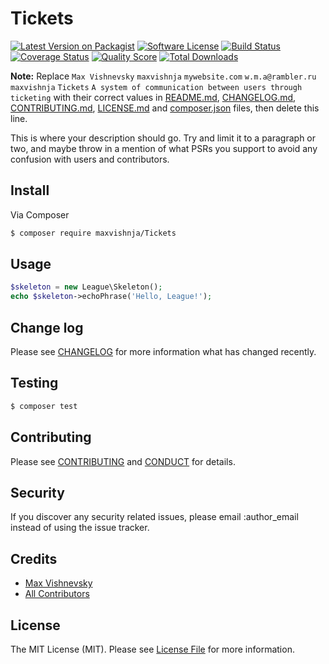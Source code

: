 # Tickets

[![Latest Version on Packagist][ico-version]][link-packagist]
[![Software License][ico-license]](LICENSE.md)
[![Build Status][ico-travis]][link-travis]
[![Coverage Status][ico-scrutinizer]][link-scrutinizer]
[![Quality Score][ico-code-quality]][link-code-quality]
[![Total Downloads][ico-downloads]][link-downloads]

**Note:** Replace ```Max Vishnevsky``` ```maxvishnja``` ```mywebsite.com``` ```w.m.a@rambler.ru``` ```maxvishnja``` ```Tickets``` ```A system of communication between users through ticketing``` with their correct values in [README.md](README.md), [CHANGELOG.md](CHANGELOG.md), [CONTRIBUTING.md](CONTRIBUTING.md), [LICENSE.md](LICENSE.md) and [composer.json](composer.json) files, then delete this line.

This is where your description should go. Try and limit it to a paragraph or two, and maybe throw in a mention of what
PSRs you support to avoid any confusion with users and contributors.

## Install

Via Composer

``` bash
$ composer require maxvishnja/Tickets
```

## Usage

``` php
$skeleton = new League\Skeleton();
echo $skeleton->echoPhrase('Hello, League!');
```

## Change log

Please see [CHANGELOG](CHANGELOG.md) for more information what has changed recently.

## Testing

``` bash
$ composer test
```

## Contributing

Please see [CONTRIBUTING](CONTRIBUTING.md) and [CONDUCT](CONDUCT.md) for details.

## Security

If you discover any security related issues, please email :author_email instead of using the issue tracker.

## Credits

- [Max Vishnevsky][link-author]
- [All Contributors][link-contributors]

## License

The MIT License (MIT). Please see [License File](LICENSE.md) for more information.

[ico-version]: https://img.shields.io/packagist/v/maxvishnja/Tickets.svg?style=flat-square
[ico-license]: https://img.shields.io/badge/license-MIT-brightgreen.svg?style=flat-square
[ico-travis]: https://img.shields.io/travis/maxvishnja/Tickets/master.svg?style=flat-square
[ico-scrutinizer]: https://img.shields.io/scrutinizer/coverage/g/maxvishnja/Tickets.svg?style=flat-square
[ico-code-quality]: https://img.shields.io/scrutinizer/g/maxvishnja/Tickets.svg?style=flat-square
[ico-downloads]: https://img.shields.io/packagist/dt/maxvishnja/Tickets.svg?style=flat-square

[link-packagist]: https://packagist.org/packages/maxvishnja/Tickets
[link-travis]: https://travis-ci.org/maxvishnja/Tickets
[link-scrutinizer]: https://scrutinizer-ci.com/g/maxvishnja/Tickets/code-structure
[link-code-quality]: https://scrutinizer-ci.com/g/maxvishnja/Tickets
[link-downloads]: https://packagist.org/packages/maxvishnja/Tickets
[link-author]: https://github.com/:author_username
[link-contributors]: ../../contributors
